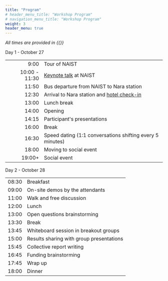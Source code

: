 ```yaml
---
title: "Program"
# header_menu_title: "Workshop Program"
# navigation_menu_title: "Workshop Program"
weight: 3
header_menu: true
---
```

_All times are provided in {{<extlink text="Japanese Standard Time (JST)." href="https://time.is/JST/" icon="fa fa-external-link">}}_

Day 1  - October 27

|||
|-:|:-|
| 9:00 | Tour of NAIST |
| 10:00 - 11:30 | [Keynote talk](#keynote) at NAIST |
| 11:50 | Bus departure from NAIST to Nara station |
| 12:30 | Arrival to Nara station and [hotel check-in](#acommodation) |
| 13:00 | Lunch break |
| 14:00 | Opening |
| 14:15 | Participant's presentations |
| 16:00 | Break |
| 16:30 | Speed dating (1:1 conversations shifting every 5 minutes) |
| 18:00 | Moving to social event |
| 19:00+ | Social event |

Day 2 - October 28

|||
|-:|:-|
| 08:30 | Breakfast |
| 09:00 | On-site demos by the attendants |
| 11:00 | Walk and free discussion |
| 12:00 | Lunch |
| 13:00 | Open questions brainstorming |
| 13:30 | Break |
| 13:45 | Whiteboard session in breakout groups |
| 15:00 | Results sharing with group presentations |
| 15:45 | Collective report writing |
| 16:45 | Funding brainstorming |
| 17:45 | Wrap up |
| 18:00 | Dinner |